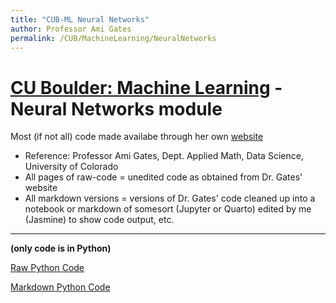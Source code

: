 ```yaml
---
title: "CUB-ML Neural Networks"
author: Professor Ami Gates
permalink: /CUB/MachineLearning/NeuralNetworks
---
```

# [CU Boulder: Machine Learning](../CUB-ML.md) - Neural Networks module
Most (if not all) code made availabe through her own [website](https://gatesboltonanalytics.com/)

- Reference: Professor Ami Gates, Dept. Applied Math, Data Science, University of Colorado
- All pages of raw-code = unedited code as obtained from Dr. Gates' website
- All markdown versions = versions of Dr. Gates' code cleaned up into a notebook or markdown of somesort (Jupyter or Quarto) edited by me (Jasmine) to show code output, etc.

---

**(only code is in Python)**

[Raw Python Code](Raw/NN-Raw.html)

[Markdown Python Code](Markdown/ML-NN.html)
